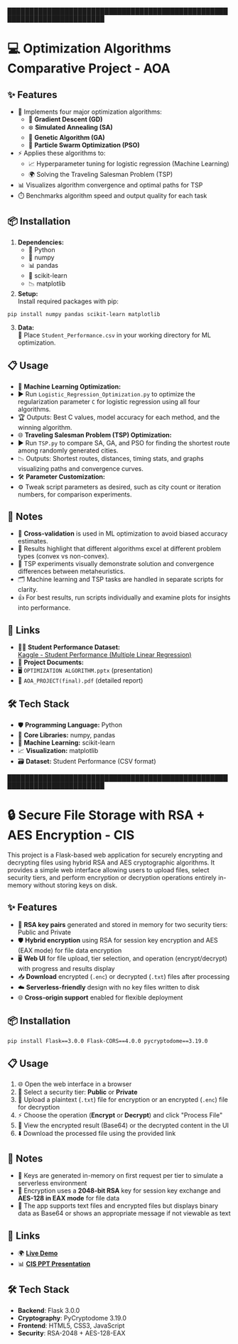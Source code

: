 ████████████████████████████████████████████████████████████████████████

# 💻 Optimization Algorithms Comparative Project - AOA

## ✨ Features

- 🚀 Implements four major optimization algorithms:
  - 🔺 **Gradient Descent (GD)**
  - ❄️ **Simulated Annealing (SA)**
  - 🧬 **Genetic Algorithm (GA)**
  - 🦅 **Particle Swarm Optimization (PSO)**
- ⚡ Applies these algorithms to:
  - 📈 Hyperparameter tuning for logistic regression (Machine Learning)
  - 🌍 Solving the Traveling Salesman Problem (TSP)
- 📊 Visualizes algorithm convergence and optimal paths for TSP
- ⏱️ Benchmarks algorithm speed and output quality for each task

## 📦 Installation

1. **Dependencies:**
   - 🐍 Python
   - 🔢 numpy
   - 📊 pandas
   - 🤖 scikit-learn
   - 📉 matplotlib
2. **Setup:**  
   Install required packages with pip:  
```
pip install numpy pandas scikit-learn matplotlib
```
3. **Data:**  
📂 Place `Student_Performance.csv` in your working directory for ML optimization.

## 📋 Usage

- 🧠 **Machine Learning Optimization:**  
- ▶️ Run `Logistic_Regression_Optimization.py` to optimize the regularization parameter `C` for logistic regression using all four algorithms.
- 🏆 Outputs: Best C values, model accuracy for each method, and the winning algorithm.
- 🌐 **Traveling Salesman Problem (TSP) Optimization:**  
- ▶️ Run `TSP.py` to compare SA, GA, and PSO for finding the shortest route among randomly generated cities.
- 📉 Outputs: Shortest routes, distances, timing stats, and graphs visualizing paths and convergence curves.
- 🛠️ **Parameter Customization:**  
- ⚙️ Tweak script parameters as desired, such as city count or iteration numbers, for comparison experiments.

## 📝 Notes

- 🔀 **Cross-validation** is used in ML optimization to avoid biased accuracy estimates.
- 🎯 Results highlight that different algorithms excel at different problem types (convex vs non-convex).
- 🌈 TSP experiments visually demonstrate solution and convergence differences between metaheuristics.
- 🗂️ Machine learning and TSP tasks are handled in separate scripts for clarity.
- 👍 For best results, run scripts individually and examine plots for insights into performance.

## 🔗 Links

- 👩‍🎓 **Student Performance Dataset:**  
[Kaggle - Student Performance (Multiple Linear Regression)](https://www.kaggle.com/datasets/nikhil7280/student-performance-multiple-linear-regression)
- 📁 **Project Documents:**  
- 🖥️ `OPTIMIZATION ALGORITHM.pptx` (presentation)
- 📄 `AOA_PROJECT(final).pdf` (detailed report)

## 🛠️ Tech Stack

- 🛡️ **Programming Language:** Python
- 🧮 **Core Libraries:** numpy, pandas
- 🤖 **Machine Learning:** scikit-learn
- 📈 **Visualization:** matplotlib
- 🗃️ **Dataset:** Student Performance (CSV format)

████████████████████████████████████████████████████████████████████████

# 🔒 Secure File Storage with RSA + AES Encryption - CIS

This project is a Flask-based web application for securely encrypting and decrypting files using hybrid RSA and AES cryptographic algorithms. It provides a simple web interface allowing users to upload files, select security tiers, and perform encryption or decryption operations entirely in-memory without storing keys on disk.

## ✨ Features

- 🔑 **RSA key pairs** generated and stored in memory for two security tiers: Public and Private
- 🛡️ **Hybrid encryption** using RSA for session key encryption and AES (EAX mode) for file data encryption
- 🖥️ **Web UI** for file upload, tier selection, and operation (encrypt/decrypt) with progress and results display
- 📥 **Download** encrypted (`.enc`) or decrypted (`.txt`) files after processing
- ☁️ **Serverless-friendly** design with no key files written to disk
- 🌐 **Cross-origin support** enabled for flexible deployment

## 📦 Installation

```
pip install Flask==3.0.0 Flask-CORS==4.0.0 pycryptodome==3.19.0
```

## 📋 Usage

1. 🌐 Open the web interface in a browser
2. 🔐 Select a security tier: **Public** or **Private**
3. 📁 Upload a plaintext (`.txt`) file for encryption or an encrypted (`.enc`) file for decryption
4. ⚡ Choose the operation (**Encrypt** or **Decrypt**) and click "Process File"
5. 👀 View the encrypted result (Base64) or the decrypted content in the UI
6. ⬇️ Download the processed file using the provided link

## 📝 Notes

- 🧠 Keys are generated in-memory on first request per tier to simulate a serverless environment
- 🔐 Encryption uses a **2048-bit RSA** key for session key exchange and **AES-128 in EAX mode** for file data
- 📄 The app supports text files and encrypted files but displays binary data as Base64 or shows an appropriate message if not viewable as text

## 🔗 Links

- 🌍 [**Live Demo**](https://cisminiproject.vercel.app/)
- 📊 [**CIS PPT Presentation**](https://www.figma.com/slides/WOD8hk2AhMToP0iGTlwUup/Modern-Futuristic-Technology-Deck?node-id=1-510&t=AuWXOnxGMn4HAaMH-1)

## 🛠️ Tech Stack

- **Backend**: Flask 3.0.0
- **Cryptography**: PyCryptodome 3.19.0
- **Frontend**: HTML5, CSS3, JavaScript
- **Security**: RSA-2048 + AES-128-EAX
